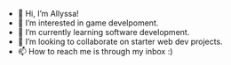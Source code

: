 - 👋 Hi, I’m Allyssa!
- 👀 I’m interested in game develpoment.
- 🌱 I’m currently learning software development.
- 💞️ I’m looking to collaborate on starter web dev projects.
- 📫 How to reach me is through my inbox :)

<!---
agreen05/agreen05 is a ✨ special ✨ repository because its `README.md` (this file) appears on your GitHub profile.
You can click the Preview link to take a look at your changes.
--->
